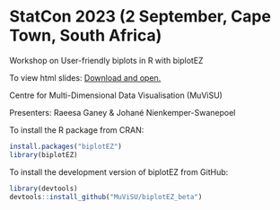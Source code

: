 # StatCon 2023 (2 September, Cape Town, South Africa)
Workshop on User-friendly biplots in R with biplotEZ

To view html slides: <a href="https://github.com/MuViSU/StatCon2023_biplotEZ/blob/main/StatCon_slides.html" target="_blank">Download and open.</a>

Centre for Multi-Dimensional Data Visualisation (MuViSU)

Presenters: Raeesa Ganey & Johané Nienkemper-Swanepoel

To install the R package from CRAN:
``` r
install.packages("biplotEZ")
library(biplotEZ)
```

To install the development version of biplotEZ from GitHub:
``` r
library(devtools)
devtools::install_github("MuViSU/biplotEZ_beta")
```
